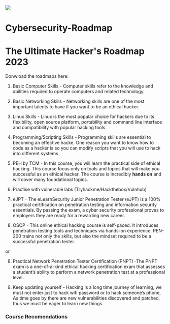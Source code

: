 ![](maps/cybersecurityroadmap-pnpt.png)
# Cybersecurity-Roadmap
# The Ultimate Hacker's Roadmap 2023

Donwload the roadmaps here: 

1. Basic Computer Skills - Computer skills refer to the knowledge and abilities required to operate computers and related technology.
  
2. Basic Networking Skills - Networking skills are one of the most important talents to have if you want to be an ethical hacker.
  
3. Linux Skills - Linux is the most popular choice for hackers due to its flexibility, open source platform, portability and command line interface and compatibility with popular hacking tools.
  
4. Programming/Scripting Skills - Programming skills are essential to becoming an effective hacke. One reason you want to know how to code as a hacker is so you can modify scripts that you will use to hack into different systems
  
5. PEH by TCM - In this course, you will learn the practical side of ethical hacking. This course focus only on tools and topics that will make you successful as an ethical hacker. The course is incredibly **hands on** and will cover many foundational topics.
  
6. Practise with vulnerable labs (Tryhackme/Hackthebox/Vulnhub)
  
7. eJPT - The eLearnSecurity Junior Penetration Tester (eJPT) is a 100% practical certification on penetration testing and information security essentials. By passing the exam, a cyber security professional proves to employers they are ready for a rewarding new career.
  
8. OSCP - This online ethical hacking course is self-paced. It introduces penetration testing tools and techniques via hands-on experience. PEN-200 trains not only the skills, but also the mindset required to be a successful penetration tester.

or

8. Practical Network Penetration Tester Certification (PNPT) -The PNPT exam is a one-of-a-kind ethical hacking certification exam that assesses a student’s ability to perform a network penetration test at a professional level.
  
9. Keep updating yourself - Hacking is a long time journey of learning, we must not enter just to hack wifi password or to hack someone’s phone, As time goes by there are new vulnerabilities discovered and patched, thus we must be eager to learn new things

### Course Recomendations
